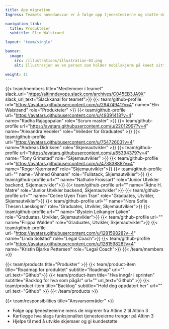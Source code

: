 ```yaml
---
title: App migration
Ingress: Teamets hovedansvar er å følge opp tjenesteeierne og støtte dem under migreringen til Altinn 3. 

navigation_link:
  title: Produkteier
  subtitle: Elin Walstrand

layout: 'team/single'

banner:
  image:
    src: /illustrations/illustration-03.png
    alt: Illustrasjon av en person som holder mobilskjerm på kneet sitt

weight: 11
---
```


{{< team/members title="Medlemmer i teamet" slack_url="https://altinndevops.slack.com/archives/C045EB3JA9X" slack_url_text="Slackkanal for teamet">}}
{{< team/github-profile url="https://avatars.githubusercontent.com/u/29474941?v=4" name="Elin Walstrand" role="Produkteier" >}}
{{< team/github-profile url="https://avatars.githubusercontent.com/u/49391418?v=4" name="Radha Rajagopalan" role="Scrum master" >}}
{{< team/github-profile url="https://avatars.githubusercontent.com/u/22012997?v=4" name="Alexandra Vedeler" role="Veileder for Graduates" >}}
{{< team/github-profile url="https://avatars.githubusercontent.com/u/75472603?v=4" name="Andreas Didriksen" role="Skjemautvikler" >}}
{{< team/github-profile url="https://avatars.githubusercontent.com/u/65394379?v=4" name="Tony Grimstad" role="Skjemautvikler" >}}
{{< team/github-profile url="https://avatars.githubusercontent.com/u/47383888?v=4" name="Roger Kjærnsrød" role="Skjemautvikler">}}
{{< team/github-profile url="" name="Ahmed Ghanam" role="Fullstack, Skjemautvikler">}}
{{< team/github-profile url="" name="Nathalie Froissart" role="Junior Utvikler backend, Skjemautvikler">}}
{{< team/github-profile url="" name="Ådne H. Matre" role="Junior Utvikler backend, Skjemautvikler">}}
{{< team/github-profile url="" name="Celine Uyen Tram Tran" role="Graduates, Utvikler, Skjemautvikler">}}
{{< team/github-profile url="" name="Nora Sofie Thesen Laeskogen" role="Graduates, Utvikler, Skjemautvikler">}}
{{< team/github-profile url="" name="Øystein Leikanger Løken" role="Graduates, Utvikler, Skjemautvikler">}}
{{< team/github-profile url="" name="Filippa Walden" role="Graduates, Utvikler, Skjemautvikler">}}
{{< team/github-profile url="https://avatars.githubusercontent.com/u/128159828?v=4" name="Linda Solstad" role="Legal Coach">}}
{{< team/github-profile url="https://avatars.githubusercontent.com/u/128159828?v=4" name="Kristin Bjarke Pettersen" role="Legal Coach">}}
{{< /team/members >}}

{{< team/products title="Produkter" >}}
{{< team/product-item title="Roadmap for produktet" subtitle="Roadmap" url="" url_text="Github">}}
{{< team/product-item title="Hva inngår i sprinten" subtitle="Backlog for hva som pågår" url="" url_text="Github" >}}
{{< team/product-item title="Backlog" subtitle="Hold deg oppdatert her" url="" url_text="Github" >}}
{{< /team/products >}}

{{< team/responsibilities title="Ansvarsområder" >}}

- Følge opp tjenesteeierne mens de migrerer fra Altinn 2 til Altinn 3
- Kartlegge hva slags funksjonalitet tjenesteeierne trenger på Altinn 3
- Hjelpe til med å utvikle skjemaer og gi kundestøtte

